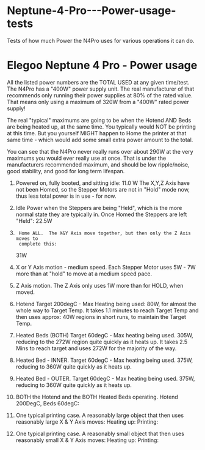 # Neptune-4-Pro---Power-usage-tests
Tests of how much Power the N4Pro uses for various operations it can do. 

Elegoo Neptune 4 Pro - Power usage
==================================
All the listed power numbers are the TOTAL USED at any given time/test.
The N4Pro has a "400W" power supply unit. The real manufacturer of that
recommends only running their power supplies at 80% of the rated value.
That means only using a maximum of 320W from a "400W" rated power supply!

The real "typical" maximums are going to be when the Hotend AND Beds are
being heated up, at the same time. You typically would NOT be printing at
this time. But you yourself MIGHT happen to Home the printer at that same
time - which would add some small extra power amount to the total.

You can see that the N4Pro never really runs over about 290W at the very
maximums you would ever really use at once.  That is under the manufacturers
recommended maximum, and should be low ripple/noise, good stability, and
good for long term lifespan.


1.	Powered on, fully booted, and sitting idle:
	11.0 W
	The X,Y,Z Axis have not been Homed, so the Stepper Motors are not in
	"Hold" mode now, thus less total power is in use - for now.

2. 	Idle Power when the Steppers are being "Held", which is the more normal
   	state they are typically in. Once Homed the Steppers are left "Held":
	22.5W

4.  	Home ALL.  The X&Y Axis move together, but then only the Z Axis moves to 
    	complete this:
	31W

5.	X or Y Axis motion - medium speed. Each Stepper Motor uses 5W - 7W more
	than at "hold" to move at a medium speed pace.

6.	Z Axis motion. The Z Axis only uses 1W more than for HOLD, when moved.

7.	Hotend Target 200degC - Max Heating being used:
	80W, for almost the whole way to Target Temp.
	It takes 1.1 minutes to reach Target Temp and then uses approx:
	40W regions in short runs, to maintain the Target Temp.

8.	Heated Beds (BOTH) Target 60degC - Max heating being used.
	305W, reducing to the 272W region quite quickly as it heats up.
	It takes 2.5 Mins to reach target and uses 272W for the majority of the way.

9.	Heated Bed - INNER. Target 60degC - Max heating being used.
	375W, reducing to 360W quite quickly as it heats up.

10.	Heated Bed - OUTER. Target 60degC - Max heating being used.
	375W, reducing to 360W quite quickly as it heats up.

11.	BOTH the Hotend and the BOTH Heated Beds operating. Hotend 200DegC, Beds 60degC:


12.	One typical printing case. A reasonably large object that then uses
	reasonably large X & Y Axis moves:
	Heating up:
	Printing:
	

13.	One typical printing case. A reasonably small object that then uses
	reasonably small X & Y Axis moves:
	Heating up:
	Printing:
	




